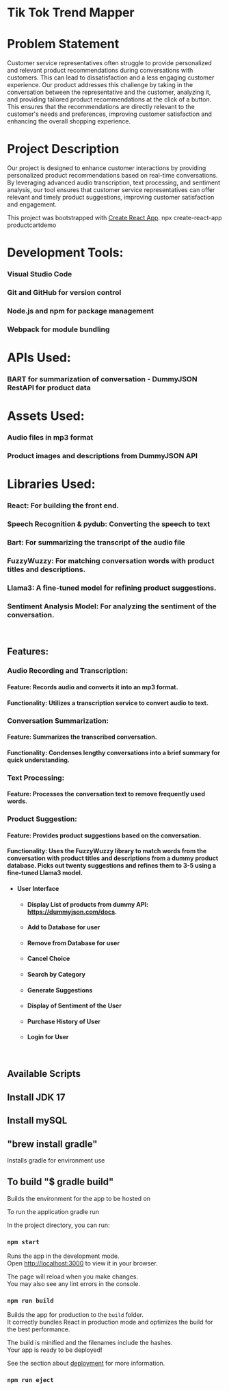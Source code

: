 

# Tik Tok Trend Mapper

# Problem Statement

Customer service representatives often struggle to provide personalized and relevant product recommendations during conversations with customers. This can lead to dissatisfaction and a less engaging customer experience. Our product addresses this challenge by taking in the conversation between the representative and the customer, analyzing it, and providing tailored product recommendations at the click of a button. This ensures that the recommendations are directly relevant to the customer's needs and preferences, improving customer satisfaction and enhancing the overall shopping experience.


# Project Description
Our project is designed to enhance customer interactions by providing personalized product recommendations based on real-time conversations. By leveraging advanced audio transcription, text processing, and sentiment analysis, our tool ensures that customer service representatives can offer relevant and timely product suggestions, improving customer satisfaction and engagement.


This project was bootstrapped with [Create React App](https://github.com/facebook/create-react-app).
npx create-react-app productcartdemo

# Development Tools:
  ### Visual Studio Code
  ###  Git and GitHub for version control
  ### Node.js and npm for package management
  ###  Webpack for module bundling

# APIs Used:
  ### BART for summarization of conversation  - DummyJSON RestAPI for product data

# Assets Used:
  ### Audio files in mp3 format
  ### Product images and descriptions from DummyJSON API

# Libraries Used:
  ### React: For building the front end.
  ### Speech Recognition & pydub: Converting the speech to text
  ### Bart: For summarizing the transcript of the audio file
  ### FuzzyWuzzy: For matching conversation words with product titles and descriptions.
  ### Llama3: A fine-tuned model for refining product suggestions.
  ### Sentiment Analysis Model: For analyzing the sentiment of the conversation.


<br/>

## Features:
### Audio Recording and Transcription: 
   #### Feature: Records audio and converts it into an mp3 format.
   #### Functionality: Utilizes a transcription service to convert audio to text.
   
### Conversation Summarization: 
   #### Feature: Summarizes the transcribed conversation.
   #### Functionality: Condenses lengthy conversations into a brief summary for quick understanding.
   
### Text Processing:
   #### Feature: Processes the conversation text to remove frequently used words.
### Product Suggestion:
   #### Feature: Provides product suggestions based on the conversation.
   #### Functionality: Uses the FuzzyWuzzy library to match words from the conversation with product titles and descriptions from a dummy product database. Picks out twenty suggestions and refines them to 3-5 using a fine-tuned Llama3 model.

- #### User Interface
  - #### Display List of products from dummy API: https://dummyjson.com/docs.
  - #### Add to Database for user
  - #### Remove from Database for user
  - #### Cancel Choice
  - #### Search by Category
  - #### Generate Suggestions
  - #### Display of Sentiment of the User
  - #### Purchase History of User
  - #### Login for User


<br/>


## Available Scripts

## Install JDK 17

## Install mySQL

## "brew install gradle"
Installs gradle for environment use

## To build "$ gradle build"
Builds the environment for the app to be hosted on

To run the application gradle run

In the project directory, you can run:

### `npm start`

Runs the app in the development mode.\
Open [http://localhost:3000](http://localhost:3000) to view it in your browser.

The page will reload when you make changes.\
You may also see any lint errors in the console.

### `npm run build`

Builds the app for production to the `build` folder.\
It correctly bundles React in production mode and optimizes the build for the best performance.

The build is minified and the filenames include the hashes.\
Your app is ready to be deployed!

See the section about [deployment](https://facebook.github.io/create-react-app/docs/deployment) for more information.

### `npm run eject`


